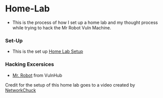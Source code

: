 # Home-Lab
- This is the process of how I set up a home lab and my thought process while trying to hack the Mr Robot Vuln Machine.
### Set-Up
- This is the set up [Home Lab Setup](https://github.com/Abdulmalik420/Home-Lab/blob/main/Home%20Lab%20Setup.md)
### Hacking Excersices
- [Mr. Robot](https://github.com/Abdulmalik420/Home-Lab/blob/main/Hacking%20Excersices/Mr.%20Robot%20Hacking%20Lab.md) from VulnHub

Credit for the setup of this home lab goes to a video created by [NetworkChuck](https://www.youtube.com/watch?v=mvsiuLzpx2E)

